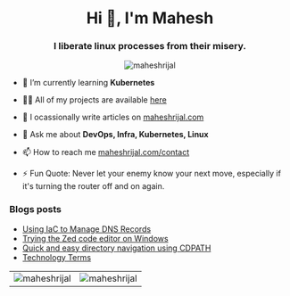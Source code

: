 <h1 align="center">Hi 👋, I'm Mahesh</h1>
<h3 align="center">I liberate linux processes from their misery. </h3>

<p align="center"> <img src="https://komarev.com/ghpvc/?username=maheshrijal&label=Profile%20views&color=0e75b6&style=flat" alt="maheshrijal" /> </p>

- 🌱 I’m currently learning **Kubernetes**

- 👨‍💻 All of my projects are available [here](https://github.com/maheshrijal?tab=repositories)

- 📝 I ocassionally write articles on [maheshrijal.com](https://maheshrijal.com)

- 💬 Ask me about **DevOps, Infra, Kubernetes, Linux**

- 📫 How to reach me [maheshrijal.com/contact](https://maheshrijal.com/contact)

- ⚡ Fun Quote: Never let your enemy know your next move, especially if it's turning the router off and on again.

### Blogs posts
<!-- BLOG-POST-LIST:START -->
- [Using IaC to Manage DNS Records](https://maheshrijal.com/blog/using-iac-to-manage-dns-records/)
- [Trying the Zed code editor on Windows](https://maheshrijal.com/blog/trying-the-zed-code-editor-on-windows/)
- [Quick and easy directory navigation using CDPATH](https://maheshrijal.com/blog/quick-and-easy-directory-navigation-using-cdpath/)
- [Technology Terms](https://maheshrijal.com/blog/technology-terms/)
<!-- BLOG-POST-LIST:END -->

<table>
  <tr>
    <td>
      <img align="center" src="https://github-readme-stats.vercel.app/api?username=maheshrijal&show_icons=true&locale=en" alt="maheshrijal" />
    </td>
    <td>
      <img align="center" src="https://github-readme-streak-stats.herokuapp.com/?user=maheshrijal&" alt="maheshrijal" />
    </td>
  </tr>
</table>
